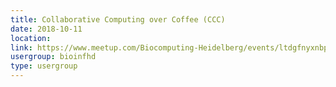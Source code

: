 ```yaml
---
title: Collaborative Computing over Coffee (CCC)
date: 2018-10-11
location: 
link: https://www.meetup.com/Biocomputing-Heidelberg/events/ltdgfnyxnbpb/
usergroup: bioinfhd
type: usergroup
---
```

